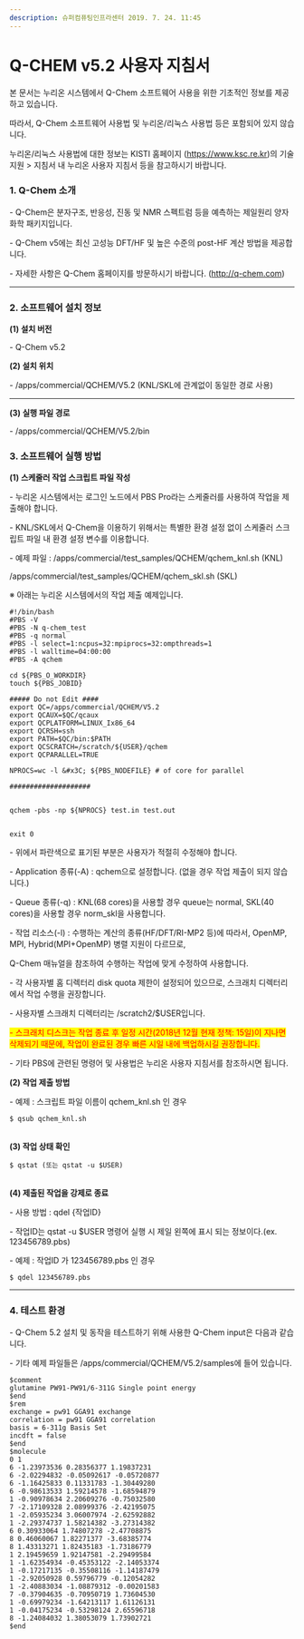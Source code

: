 ```yaml
---
description: 슈퍼컴퓨팅인프라센터 2019. 7. 24. 11:45
---
```


# Q-CHEM v5.2 사용자 지침서

본 문서는 누리온 시스템에서 Q-Chem 소프트웨어 사용을 위한 기초적인 정보를 제공하고 있습니다.

따라서, Q-Chem 소프트웨어 사용법 및 누리온/리눅스 사용법 등은 포함되어 있지 않습니다.

누리온/리눅스 사용법에 대한 정보는 KISTI 홈페이지 (https://www.ksc.re.kr)의 기술지원 > 지침서 내 누리온 사용자 지침서 등을 참고하시기 바랍니다.

### **1. Q-Chem 소개**

\- Q-Chem은 분자구조, 반응성, 진동 및 NMR 스펙트럼 등을 예측하는 제일원리 양자 화학 패키지입니다.

\- Q-Chem v5에는 최신 고성능 DFT/HF 및 높은 수준의 post-HF 계산 방법을 제공합니다.

\- 자세한 사항은 Q-Chem 홈페이지를 방문하시기 바랍니다. (http://q-chem.com)

****

### **2. 소프트웨어 설치 정보**

**(1) 설치 버전**

\- Q-Chem v5.2



**(2) 설치 위치**

\- /apps/commercial/QCHEM/V5.2 (KNL/SKL에 관계없이 동일한 경로 사용)

****

**(3) 실행 파일 경로**

\- /apps/commercial/QCHEM/V5.2/bin

### **3. 소프트웨어 실행 방법**

**(1) 스케줄러 작업 스크립트 파일 작성**

\- 누리온 시스템에서는 로그인 노드에서 PBS Pro라는 스케줄러를 사용하여 작업을 제출해야 합니다.

\- KNL/SKL에서 Q-Chem을 이용하기 위해서는 특별한 환경 설정 없이 스케줄러 스크립트 파일 내 환경 설정 변수를 이용합니다.

\- 예제 파일 : /apps/commercial/test\_samples/QCHEM/qchem\_knl.sh (KNL)

/apps/commercial/test\_samples/QCHEM/qchem\_skl.sh (SKL)



※ 아래는 누리온 시스템에서의 작업 제출 예제입니다.

```
#!/bin/bash
#PBS -V
#PBS -N q-chem_test
#PBS -q normal
#PBS -l select=1:ncpus=32:mpiprocs=32:ompthreads=1
#PBS -l walltime=04:00:00
#PBS -A qchem

cd ${PBS_O_WORKDIR}
touch ${PBS_JOBID}

##### Do not Edit ####
export QC=/apps/commercial/QCHEM/V5.2
export QCAUX=$QC/qcaux
export QCPLATFORM=LINUX_Ix86_64
export QCRSH=ssh
export PATH=$QC/bin:$PATH
export QCSCRATCH=/scratch/${USER}/qchem
export QCPARALLEL=TRUE

NPROCS=wc -l &#x3C; ${PBS_NODEFILE} # of core for parallel

####################


qchem -pbs -np ${NPROCS} test.in test.out


exit 0
```

\- 위에서 파란색으로 표기된 부분은 사용자가 적절히 수정해야 합니다.

\- Application 종류(-A) : qchem으로 설정합니다. (없을 경우 작업 제출이 되지 않습니다.)

\- Queue 종류(-q) : KNL(68 cores)을 사용할 경우 queue는 normal, SKL(40 cores)을 사용할 경우 norm\_skl을 사용합니다.

\- 작업 리소스(-l) : 수행하는 계산의 종류(HF/DFT/RI-MP2 등)에 따라서, OpenMP, MPI, Hybrid(MPI+OpenMP) 병렬 지원이 다르므로,

Q-Chem 매뉴얼을 참조하여 수행하는 작업에 맞게 수정하여 사용합니다.

\- 각 사용자별 홈 디렉터리 disk quota 제한이 설정되어 있으므로, 스크래치 디렉터리에서 작업 수행을 권장합니다.

\- 사용자별 스크래치 디렉터리는 /scratch2/$USER입니다.

<mark style="color:red;">- 스크래치 디스크는 작업 종료 후 일정 시간(2018년 12월 현재 정책: 15일)이 지나면 삭제되기 때문에, 작업이 완료된 경우 빠른 시일 내에 백업하시길 권장합니다.</mark>

\- 기타 PBS에 관련된 명령어 및 사용법은 누리온 사용자 지침서를 참조하시면 됩니다.



**(2) 작업 제출 방법**

\- 예제 : 스크립트 파일 이름이 qchem\_knl.sh 인 경우

```
$ qsub qchem_knl.sh
```

\
**(3) 작업 상태 확인**

```
$ qstat (또는 qstat -u $USER) 
```

\
**(4) 제출된 작업을 강제로 종료**

\- 사용 방법 : qdel {작업ID}

\- 작업ID는 qstat -u $USER 명령어 실행 시 제일 왼쪽에 표시 되는 정보이다.(ex. 123456789.pbs)

\- 예제 : 작업ID 가 123456789.pbs 인 경우

```
$ qdel 123456789.pbs
```

****

### **4. 테스트 환경**

\- Q-Chem 5.2 설치 및 동작을 테스트하기 위해 사용한 Q-Chem input은 다음과 같습니다.

\- 기타 예제 파일들은 /apps/commercial/QCHEM/V5.2/samples에 들어 있습니다.

```
$comment
glutamine PW91-PW91/6-311G Single point energy
$end
$rem
exchange = pw91 GGA91 exchange
correlation = pw91 GGA91 correlation
basis = 6-311g Basis Set
incdft = false
$end
$molecule
0 1
6 -1.23973536 0.28356377 1.19837231
6 -2.02294832 -0.05092617 -0.05720877
6 -1.16425833 0.11331783 -1.30449280
6 -0.98613533 1.59214578 -1.68594879
1 -0.90978634 2.20609276 -0.75032580
7 -2.17109328 2.08999376 -2.42195075
1 -2.05935234 3.06007974 -2.62592882
1 -2.29374737 1.58214382 -3.27314382
6 0.30933064 1.74807278 -2.47708875
8 0.46060067 1.82271377 -3.68385774
8 1.43313271 1.82435183 -1.73186779
1 2.19459659 1.92147581 -2.29499584
1 -1.62354934 -0.45353122 -2.14053374
1 -0.17217135 -0.35508116 -1.14187479
1 -2.92050928 0.59796779 -0.12054282
1 -2.40883034 -1.08879312 -0.00201583
7 -0.37904635 -0.70950719 1.73604530
1 -0.69979234 -1.64213117 1.61126131
1 -0.04175234 -0.53298124 2.65596718
8 -1.24084032 1.38053079 1.73902721
$end
```
